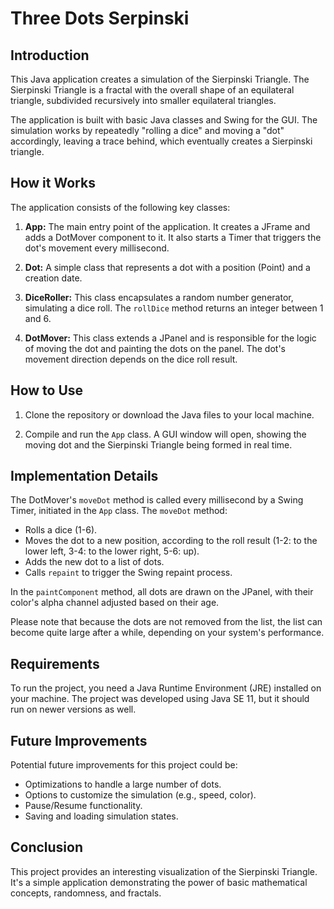 # Three Dots Serpinski

## Introduction

This Java application creates a simulation of the Sierpinski Triangle. The Sierpinski Triangle is a fractal with the overall shape of an equilateral triangle, subdivided recursively into smaller equilateral triangles.

The application is built with basic Java classes and Swing for the GUI. The simulation works by repeatedly "rolling a dice" and moving a "dot" accordingly, leaving a trace behind, which eventually creates a Sierpinski triangle.

## How it Works

The application consists of the following key classes:

1. **App:** The main entry point of the application. It creates a JFrame and adds a DotMover component to it. It also starts a Timer that triggers the dot's movement every millisecond.

2. **Dot:** A simple class that represents a dot with a position (Point) and a creation date.

3. **DiceRoller:** This class encapsulates a random number generator, simulating a dice roll. The `rollDice` method returns an integer between 1 and 6.

4. **DotMover:** This class extends a JPanel and is responsible for the logic of moving the dot and painting the dots on the panel. The dot's movement direction depends on the dice roll result.

## How to Use

1. Clone the repository or download the Java files to your local machine.

2. Compile and run the `App` class. A GUI window will open, showing the moving dot and the Sierpinski Triangle being formed in real time.

## Implementation Details

The DotMover's `moveDot` method is called every millisecond by a Swing Timer, initiated in the `App` class. The `moveDot` method:

- Rolls a dice (1-6).
- Moves the dot to a new position, according to the roll result (1-2: to the lower left, 3-4: to the lower right, 5-6: up).
- Adds the new dot to a list of dots.
- Calls `repaint` to trigger the Swing repaint process.

In the `paintComponent` method, all dots are drawn on the JPanel, with their color's alpha channel adjusted based on their age.

Please note that because the dots are not removed from the list, the list can become quite large after a while, depending on your system's performance.

## Requirements

To run the project, you need a Java Runtime Environment (JRE) installed on your machine. The project was developed using Java SE 11, but it should run on newer versions as well.

## Future Improvements

Potential future improvements for this project could be:

- Optimizations to handle a large number of dots.
- Options to customize the simulation (e.g., speed, color).
- Pause/Resume functionality.
- Saving and loading simulation states.

## Conclusion

This project provides an interesting visualization of the Sierpinski Triangle. It's a simple application demonstrating the power of basic mathematical concepts, randomness, and fractals.
